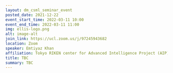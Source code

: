 ```yaml
---
layout: dm_csml_seminar_event
posted_date: 2021-12-22
event_start_time: 2022-03-11 10:00
event_end_time: 2022-03-11 11:00
img: ellis-logo.png
alt: image-alt
join_link: https://ucl.zoom.us/j/97245943682
location: Zoom
speaker: Emtiyaz Khan
affiliation: Tokyo RIKEN center for Advanced Intelligence Project (AIP)
title: TBC
summary: TBC
---
```

